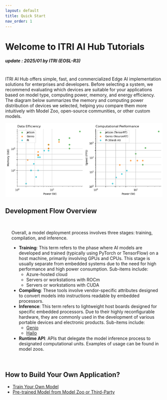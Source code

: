 ```yaml
---
layout: default
title: Quick Start
nav_order: 1
---
```


# Welcome to ITRI AI Hub Tutorials
##### update : 2025/01 by ITRI (EOSL-R3)

<br>ITRI AI Hub offers simple, fast, and commercialized Edge AI implementation solutions for enterprises and developers. Before selecting a system, we recommend evaluating which devices are suitable for your applications based on model type, computing power, memory, and energy efficiency. The diagram below summarizes the memory and computing power distribution of devices we selected, helping you compare them more intuitively with Model Zoo, open-source communities, or other custom models.

<div align="center"><img src="./docs/assets/images/pages/metric_of_all_devices.png" width="760"/></div>


## **Development Flow Overview**

<div style="margin-left: 20px;">
<br>

Overall, a model deployment process involves three stages: training, compilation, and inference.


<ul>
  <li><strong>Training</strong>: This term refers to the phase where AI models are developed and trained (typically using PyTorch or TensorFlow) on a host machine, primarily involving GPUs and CPUs. This stage is usually separate from embedded systems due to the need for high performance and high power consumption. Sub-items include:
    <ul>
      <li>Azure-hosted cloud</li>
      <li>Servers or workstations with ROCm</li>
      <li>Servers or workstations with CUDA</li>
    </ul>
  </li>
  <li><strong>Compiling</strong>: These tools involve vendor-specific attributes designed to convert models into instructions readable by embedded processors.</li>
  <li><strong>Inference</strong>: This term refers to lightweight host boards designed for specific embedded processors. Due to their highly reconfigurable hardware, they are commonly used in the development of various portable devices and electronic products. Sub-items include:
    <ul>
      <li><a href="https://www.genio.ai">Genio</a></li>
      <li><a href="https://hailo.ai">Hailo</a></li>
    </ul>
  </li>
  <li><strong>Runtime API</strong>: APIs that delegate the model inference process to designated computational units. Examples of usage can be found in model zoos.</li>
</ul>

</div><br>

## **How to Build Your Own Application?**

* [Train Your Own Model]()
* [Pre-trained Model from Model Zoo or Third-Party]()
